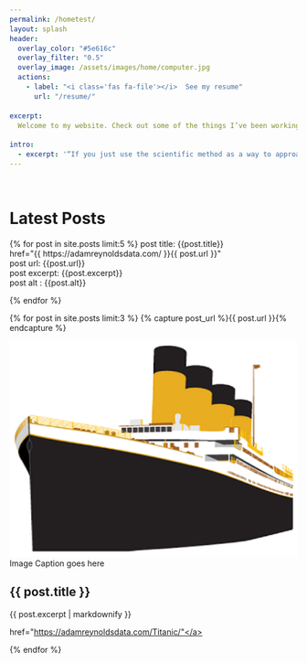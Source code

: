 ```yaml
---
permalink: /hometest/
layout: splash
header:
  overlay_color: "#5e616c"
  overlay_filter: "0.5"
  overlay_image: /assets/images/home/computer.jpg
  actions:
    - label: "<i class='fas fa-file'></i>  See my resume"
      url: "/resume/"

excerpt: 
  Welcome to my website. Check out some of the things I’ve been working on recently, and feel free to contact me if you have any questions.<br>

intro:  
  - excerpt: '“If you just use the scientific method as a way to approach data-intensive projects, I think you’re more apt to be successful with your outcome.” *-* *Bob Hayes*'
---
```



<!-- <br>
<h1>Latest Posts</h1>
{% for post in site.posts limit:5 %}
<li><a href="{{ https://adamreynoldsdata.com/ }}{{ post.url }}">{{ post.title }}</a></li>  
{% endfor %}

<br>
<h1>Latest Posts</h1>
{% for post in site.posts limit:5 %}
<a href="{{ https://adamreynoldsdata.com/ }}{{ post.url }}">{{ post.title }}</a> 
<br>{{ post.date | date: "%B %d, %Y" }}
{% endfor %} -->


<br>
<h1>Latest Posts</h1>
{% for post in site.posts limit:5 %}
  post title: {{post.title}} <br>
  <a>href="{{ https://adamreynoldsdata.com/ }}{{ post.url }}"</a> <br>
  post url: {{post.url}} <br>
  post excerpt: {{post.excerpt}} <br>
  post alt : {{post.alt}}


{% endfor %}


<div class="feature__wrapper">

  {% for post in site.posts limit:3 %}
    {% capture post_url %}{{ post.url }}{% endcapture %}
    <div class="feature__item--left">
      <div class="archive__item">
        <div class="archive__item-teaser">
          <img src="assets\images\titanic.png">
            <span class="archive__item-caption"> Image Caption goes here</span>
        </div>
      </div>
      <div class="archive__item-body">
        <h2 class="archive__item-title">{{ post.title }}</h2>
        <div class="archive__item-excerpt">
          {{ post.excerpt | markdownify }}
          <p><a>href="https://adamreynoldsdata.com/Titanic/"</a></p>
        </div>
      </div>
    </div>
  {% endfor %}

</div>